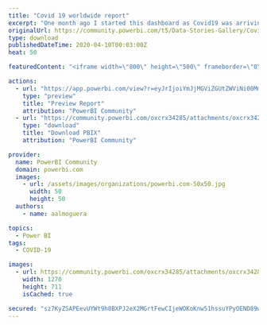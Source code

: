 ```yaml
---
title: "Covid 19 worldwide report"
excerpt: "One month ago I started this dashboard as Covid19 was arriving to Spain. In the beggining it was a couple of sheets, but now it has grown a lot."
originalUrl: https://community.powerbi.com/t5/Data-Stories-Gallery/Covid-19-worldwide-report/m-p/1019036
type: download
publishedDateTime: 2020-04-10T00:03:00Z
heat: 50

featuredContent: "<iframe width=\"800\" height=\"500\" frameborder=\"0\" src=\"https://app.powerbi.com/view?r=eyJrIjoiYmJjMGViZGUtZWViNi00MmZhLWJkMzYtZjYzMWMyMTQwNDljIiwidCI6ImY0NzE5ZmJmLWY3YWUtNDllMy04ZWRmLWJmOTU5YzI3ZjYxZCIsImMiOjl9\"></iframe>"

actions:
  - url: "https://app.powerbi.com/view?r=eyJrIjoiYmJjMGViZGUtZWViNi00MmZhLWJkMzYtZjYzMWMyMTQwNDljIiwidCI6ImY0NzE5ZmJmLWY3YWUtNDllMy04ZWRmLWJmOTU5YzI3ZjYxZCIsImMiOjl9"
    type: "preview"
    title: "Preview Report"
    attribution: "PowerBI Community"
  - url: "https://community.powerbi.com/oxcrx34285/attachments/oxcrx34285/DataStoriesGallery/3732/2/CoronaVirus.pbix"
    type: "download"
    title: "Download PBIX"
    attribution: "PowerBI Community"

provider:
  name: PowerBI Community
  domain: powerbi.com
  images:
    - url: /assets/images/organizations/powerbi.com-50x50.jpg
      width: 50
      height: 50
  authors:
    - name: aalmoguera

topics:
  - Power BI
tags:
  - COVID-19

images:
  - url: https://community.powerbi.com/oxcrx34285/attachments/oxcrx34285/DataStoriesGallery/3732/1/CovidDashboard.png
    width: 1270
    height: 711
    isCached: true

secured: "sz7KyZSAPEevUYWt9h8BXPJ2eX2MGrtFewCIjeWOKoKnw51hssuYPyOEND89wjUcTeVO+HB9HkHO+nQLo83iOGmXTtJ0DM1zPPnPWsvGzTtZHHduQfEO1NprkfMDVVKWbMnUWIrIfs8cwvMSBBwg1axUdKdUWqFp9bbL+gXFDo0d+4Mj0VhKRRwWPLdJG/WGV49JjWklSej5xFqiGTG+btiFSBpog8BMj6599KUPtTuFB+qMe8nYCW3vt4y7eKN2+l7MBl6zomy8XyS2HnttW3kBE9UKd8eHucE3Gx31xZnc8wuAcEAgDi8zj0mbLjdW2ozdQeBAw9eYwXJ5RXt9tRPmOCJcdWW9hNyBOglT7F3MPMDgy13NjjBppVTjux0v7jQOcYI/qblI9GnbCpCeCKmTx8ym+sZMFGFDlpYMoUelXjOw6A1YnDkXuEi9pr5T;7skgUoiQzhmFLesJ5ObSYw=="
---
```


